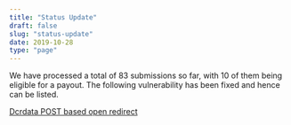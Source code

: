 ```yaml
---
title: "Status Update"
draft: false
slug: "status-update"
date: 2019-10-28
type: "page"
---
```


We have processed a total of 83 submissions so far, with 10 of them being
eligible for a payout. The following vulnerability has been fixed and hence can
be listed.

[Dcrdata POST based open redirect](https://github.com/decred/dcrdata/pull/1563)
